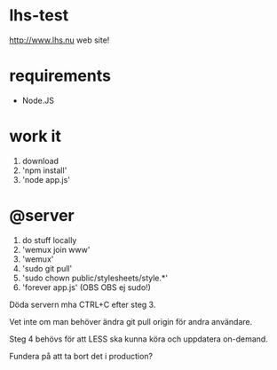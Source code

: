 lhs-test
========
http://www.lhs.nu web site!

requirements
============
 * Node.JS

work it
=======
 1. download
 2. 'npm install'
 3. 'node app.js'

@server
=======
 1. do stuff locally
 2. 'wemux join www'
 3. 'wemux'
 4. 'sudo git pull'
 5. 'sudo chown <user> public/stylesheets/style.*'
 6. 'forever app.js' (OBS OBS ej sudo!)

Döda servern mha CTRL+C efter steg 3.

Vet inte om man behöver ändra git pull origin för andra användare.

Steg 4 behövs för att LESS ska kunna köra och uppdatera on-demand.

Fundera på att ta bort det i production?